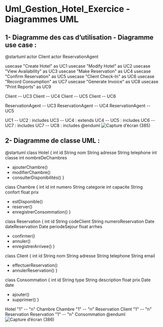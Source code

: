 # Uml_Gestion_Hotel_Exercice - Diagrammes UML

## 1- Diagramme des cas d’utilisation - Diagramme use case :
@startuml
actor Client
actor ReservationAgent

usecase "Create Hotel" as UC1
usecase "Modify Hotel" as UC2
usecase "View Availability" as UC3
usecase "Make Reservation" as UC4
usecase "Confirm Reservation" as UC5
usecase "Client Check-In" as UC6
usecase "Record Consumption" as UC7
usecase "Generate Invoice" as UC8
usecase "Print Reports" as UC9

Client -- UC3
Client -- UC4
Client -- UC5
Client -- UC6

ReservationAgent -- UC3
ReservationAgent -- UC4
ReservationAgent -- UC5

UC1 -- UC2 : includes
UC3 -- UC4 : extends
UC4 -- UC5 : includes
UC6 -- UC7 : includes
UC7 -- UC8 : includes
@enduml
![Capture d’écran (385)](https://github.com/ilierrazi00/Uml_Gestion_Hotel_Exercice/assets/94292513/65164a1c-7f74-4f04-9980-84bc46843fb8)

## 2- Diagramme de classe UML :
@startuml
class Hotel {
  int id
  String nom
  String adresse
  String telephone
  int classe
  int nombreDeChambres
  + ajouterChambre()
  + modifierChambre()
  + consulterDisponibilités()
}

class Chambre {
  int id
  int numero
  String categorie
  int capacite
  String confort
  float prix
  + estDisponible()
  + reserver()
  + enregistrerConsommation()
}

class Reservation {
  int id
  String codeClient
  String numeroReservation
  Date dateReservation
  Date periodeSejour
  float arrhes
  + confirmer()
  + annuler()
  + enregistrerArrivee()
}

class Client {
  int id
  String nom
  String adresse
  String telephone
  String email
  + effectuerReservation()
  + annulerReservation()
}

class Consommation {
  int id
  String type
  String description
  float prix
  Date date
  + ajouter()
  + supprimer()
}

Hotel "1" -- "n" Chambre
Chambre "1" -- "n" Reservation
Client "1" -- "n" Reservation
Reservation "1" -- "n" Consommation
@enduml
![Capture d’écran (386)](https://github.com/ilierrazi00/Uml_Gestion_Hotel_Exercice/assets/94292513/d508af2d-9ed9-4153-bee9-857e1622c113)
